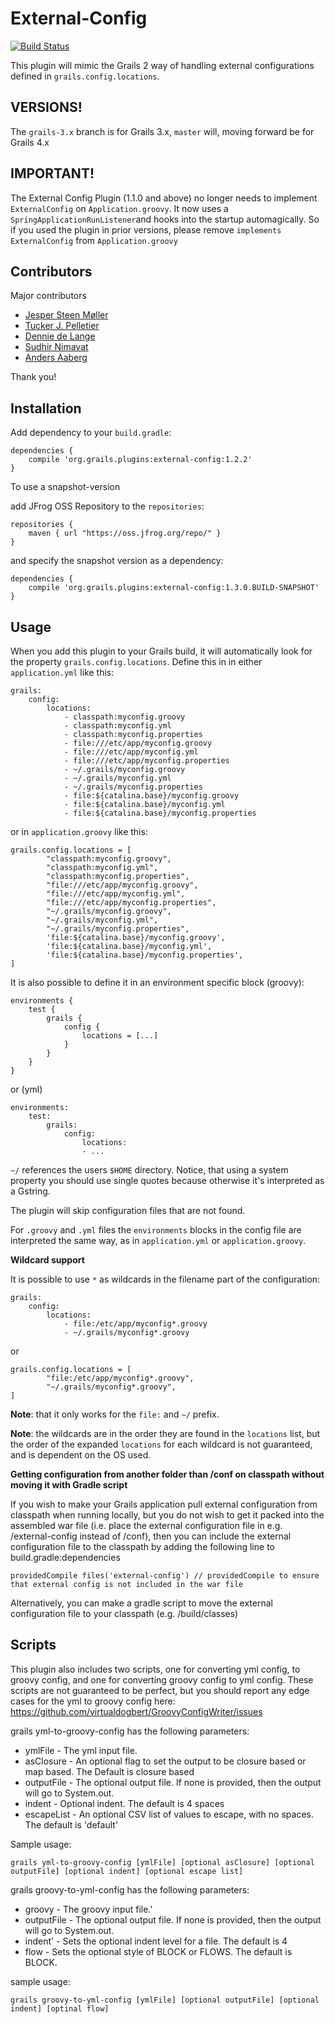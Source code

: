 External-Config
===============
[![Build Status](https://travis-ci.org/sbglasius/external-config.svg?branch=master)](https://travis-ci.org/sbglasius/external-config)

This plugin will mimic the Grails 2 way of handling external configurations defined in `grails.config.locations`.

VERSIONS!
---------
The `grails-3.x` branch is for Grails 3.x, `master` will, moving forward be for Grails 4.x

IMPORTANT!
----------
The External Config Plugin (1.1.0 and above) no longer needs to implement `ExternalConfig` on `Application.groovy`. It now uses a `SpringApplicationRunListener`and hooks into the startup automagically. So if you used the plugin in prior versions, please remove `implements ExternalConfig` from `Application.groovy`


Contributors
------------

Major contributors

* [Jesper Steen Møller](https://github.com/jespersm)
* [Tucker J. Pelletier](https://github.com/virtualdogbert)
* [Dennie de Lange](https://github.com/tkvw)
* [Sudhir Nimavat](https://github.com/snimavat) 
* [Anders Aaberg](https://github.com/andersaaberg)

Thank you!

Installation
------------

Add dependency to your `build.gradle`:

```
dependencies {
    compile 'org.grails.plugins:external-config:1.2.2'
}
```

To use a snapshot-version

add JFrog OSS Repository to the `repositories`:
```
repositories {
    maven { url "https://oss.jfrog.org/repo/" }
}
```

and specify the snapshot version as a dependency:
```
dependencies {
    compile 'org.grails.plugins:external-config:1.3.0.BUILD-SNAPSHOT'
}
```

Usage
-----

When you add this plugin to your Grails build, it will automatically look for the property `grails.config.locations`. Define this in in either `application.yml` like this:

```
grails:
    config:
        locations:
            - classpath:myconfig.groovy
            - classpath:myconfig.yml
            - classpath:myconfig.properties
            - file:///etc/app/myconfig.groovy
            - file:///etc/app/myconfig.yml
            - file:///etc/app/myconfig.properties
            - ~/.grails/myconfig.groovy
            - ~/.grails/myconfig.yml
            - ~/.grails/myconfig.properties
            - file:${catalina.base}/myconfig.groovy
            - file:${catalina.base}/myconfig.yml
            - file:${catalina.base}/myconfig.properties
```

or in `application.groovy` like this:

```
grails.config.locations = [
        "classpath:myconfig.groovy",
        "classpath:myconfig.yml",
        "classpath:myconfig.properties",
        "file:///etc/app/myconfig.groovy",
        "file:///etc/app/myconfig.yml",
        "file:///etc/app/myconfig.properties",
        "~/.grails/myconfig.groovy",
        "~/.grails/myconfig.yml",
        "~/.grails/myconfig.properties",
        'file:${catalina.base}/myconfig.groovy',
        'file:${catalina.base}/myconfig.yml',
        'file:${catalina.base}/myconfig.properties',
]
```

It is also possible to define it in an environment specific block (groovy):
```$xslt
environments {
    test {
        grails {
            config {
                locations = [...]
            }
        }
    }
}   
```

or (yml)

```
environments:
    test:
        grails:
            config:
                locations:
                - ... 
```

`~/` references the users `$HOME` directory.
Notice, that using a system property you should use single quotes because otherwise it's interpreted as a Gstring.

The plugin will skip configuration files that are not found. 

For `.groovy` and `.yml` files the `environments` blocks in the config file are interpreted the same way, as in `application.yml` or `application.groovy`.

**Wildcard support**

It is possible to use `*` as wildcards in the filename part of the configuration:

```
grails:
    config:
        locations:
            - file:/etc/app/myconfig*.groovy
            - ~/.grails/myconfig*.groovy
```
or
```
grails.config.locations = [
        "file:/etc/app/myconfig*.groovy",
        "~/.grails/myconfig*.groovy",
]
```
__Note__: that it only works for the `file:` and `~/` prefix. 

__Note__: the wildcards are in the order they are found in the `locations` list, but the order of the expanded `locations` for each wildcard is not guaranteed, and is dependent on the OS used.

**Getting configuration from another folder than /conf on classpath without moving it with Gradle script**

If you wish to make your Grails application pull external configuration from classpath when running locally, but you do not wish to get it packed into the assembled war file (i.e. place the external configuration file in e.g. /external-config instead of /conf), then you can include the external configuration file to the classpath by adding the following line to build.gradle:dependencies
```
providedCompile files('external-config') // providedCompile to ensure that external config is not included in the war file
```
Alternatively, you can make a gradle script to move the external configuration file to your classpath (e.g. /build/classes)

Scripts
-----
This plugin also includes two scripts, one for converting yml config, to groovy config,
and one for converting groovy config to yml config. These scripts are not guaranteed to be 
perfect, but you should report any edge cases for the yml to groovy config here:
https://github.com/virtualdogbert/GroovyConfigWriter/issues

grails yml-to-groovy-config has the following parameters:
* ymlFile - The yml input file.
* asClosure - An optional flag to set the output to be closure based or map based. The Default is closure based 
* outputFile - The optional output file. If none is provided, then the output will go to System.out.
* indent - Optional indent. The default is 4 spaces
* escapeList - An optional CSV list of values to escape, with no spaces. The default is 'default'


Sample usage:
```
grails yml-to-groovy-config [ymlFile] [optional asClosure] [optional outputFile] [optional indent] [optional escape list]
```

grails groovy-to-yml-config has the following parameters:
* groovy - The groovy input file.'
* outputFile - The optional output file. If none is provided, then the output will go to System.out.
* indent' - Sets the optional indent level for a file. The default is 4
* flow - Sets the optional style of BLOCK or FLOWS. The default is BLOCK.

sample usage:
```
grails groovy-to-yml-config [ymlFile] [optional outputFile] [optional indent] [optinal flow]
```

